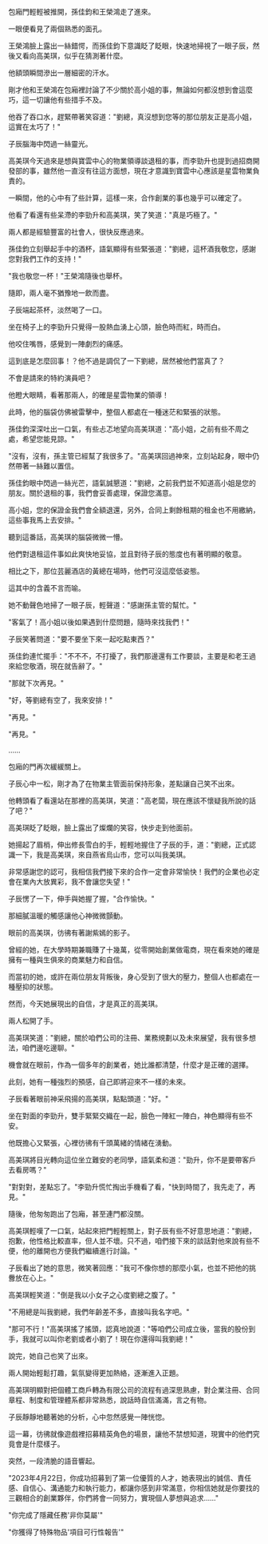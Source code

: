 包廂門輕輕被推開，孫佳鈞和王榮鴻走了進來。

一眼便看見了兩個熟悉的面孔。

王榮鴻臉上露出一絲錯愕，而孫佳鈞下意識眨了眨眼，快速地掃視了一眼子辰，然後又看向高美琪，似乎在猜測著什麼。

他額頭瞬間滲出一層細密的汗水。

剛才他和王榮鴻在包廂裡討論了不少關於高小姐的事，無論如何都沒想到會這麼巧，這一切讓他有些措手不及。

他吞了吞口水，趕緊帶著笑容道："劉總，真沒想到您等的那位朋友正是高小姐，這實在太巧了！"

子辰腦海中閃過一絲靈光。

高美琪今天過來是想與寶雲中心的物業領導談退租的事，而李勁升也提到過招商開發部的事，雖然他一直沒有往這方面想，現在才意識到寶雲中心應該是星雲物業負責的。

一瞬間，他的心中有了些計算，這樣一來，合作創業的事也幾乎可以確定了。

他看了看還有些呆滯的李勁升和高美琪，笑了笑道："真是巧極了。"

兩人都是經驗豐富的社會人，很快反應過來。

孫佳鈞立刻舉起手中的酒杯，語氣顯得有些緊張道："劉總，這杯酒我敬您，感謝您對我們工作的支持！"

"我也敬您一杯！"王榮鴻隨後也舉杯。

隨即，兩人毫不猶豫地一飲而盡。

子辰端起茶杯，淡然喝了一口。

坐在椅子上的李勁升只覺得一股熱血湧上心頭，臉色時而紅，時而白。

他咬住嘴唇，感覺到一陣劇烈的痛感。

這到底是怎麼回事！？他不過是調侃了一下劉總，居然被他們當真了？

不會是請來的特約演員吧？

他瞪大眼睛，看著那兩人，的確是星雲物業的領導！

此時，他的腦袋仿佛被雷擊中，整個人都處在一種迷茫和緊張的狀態。

孫佳鈞深深吐出一口氣，有些忐忑地望向高美琪道："高小姐，之前有些不周之處，希望您能見諒。"

"沒有，沒有，孫主管已經幫了我很多了。"高美琪回過神來，立刻站起身，眼中仍然帶著一絲難以置信。

孫佳鈞眼中閃過一絲光芒，語氣誠懇道："劉總，之前我們並不知道高小姐是您的朋友。關於退租的事，我們會妥善處理，保證您滿意。

高小姐，您的保證金我們會全額退還，另外，合同上剩餘租期的租金也不用繳納，這些事我馬上去安排。"

聽到這番話，高美琪的腦袋微微一懵。

他們對退租這件事如此爽快地妥協，並且對待子辰的態度也有著明顯的敬意。

相比之下，那位芸麗酒店的黃總在場時，他們可沒這麼低姿態。

這其中的含義不言而喻。

她不動聲色地掃了一眼子辰，輕聲道："感謝孫主管的幫忙。"

"客氣了！高小姐以後如果遇到什麼問題，隨時來找我們！"

子辰笑著問道："要不要坐下來一起吃點東西？"

孫佳鈞連忙擺手："不不不，不打擾了，我們那邊還有工作要談，主要是和老王過來給您敬酒，現在就告辭了。"

"那就下次再見。"

"好，等劉總有空了，我來安排！"

"再見。"

"再見。"

……

包廂的門再次緩緩關上。

子辰心中一松，剛才為了在物業主管面前保持形象，差點讓自己笑不出來。

他轉頭看了看還站在那裡的高美琪，笑道："高老闆，現在應該不懷疑我所說的話了吧？"

高美琪眨了眨眼，臉上露出了燦爛的笑容，快步走到他面前。

她揚起了眉梢，伸出修長雪白的手，輕輕地握住了子辰的手，道："劉總，正式認識一下，我是高美琪，來自燕省烏山市，您可以叫我美琪。

非常感謝您的認可，我相信我們接下來的合作一定會非常愉快！我們的企業也必定會在業內大放異彩，我不會讓您失望！"

子辰愣了一下，伸手與她握了握，"合作愉快。"

那細膩溫暖的觸感讓他心神微微顫動。

眼前的高美琪，彷彿有著謝紫嫣的影子。

曾經的她，在大學時期兼職賺了十幾萬，從零開始創業做電商，現在看來她的確是擁有一種與生俱來的商業魅力和自信。

而當初的她，或許在兩位朋友背叛後，身心受到了很大的壓力，整個人也都處在一種壓抑的狀態。

然而，今天她展現出的自信，才是真正的高美琪。

兩人松開了手。

高美琪笑道："劉總，關於咱們公司的注冊、業務規劃以及未來展望，我有很多想法，咱們邊吃邊聊。"

機會就在眼前，作為一個多年的創業者，她比誰都清楚，什麼才是正確的選擇。

此刻，她有一種強烈的預感，自己即將迎來不一樣的未來。

子辰看著眼前神采飛揚的高美琪，點點頭道："好。"

坐在對面的李勁升，雙手緊緊交織在一起，臉色一陣紅一陣白，神色顯得有些不安。

他既擔心又緊張，心裡彷彿有千頭萬緒的情緒在湧動。

高美琪將目光轉向這位坐立難安的老同學，語氣柔和道："勁升，你不是要帶客戶去看房嗎？"

"對對對，差點忘了。"李勁升慌忙掏出手機看了看，"快到時間了，我先走了，再見。"

隨後，他匆匆跑出了包廂，甚至連門都沒關。

高美琪輕嘆了一口氣，站起來把門輕輕關上，對子辰有些不好意思地道："劉總，抱歉，他性格比較直率，但人並不壞。只不過，咱們接下來的談話對他來說有些不便，他的離開也方便我們繼續進行討論。"

子辰看出了她的意思，微笑著回應："我可不像你想的那麼小氣，也並不把他的挑釁放在心上。"

高美琪輕笑道："倒是我以小女子之心度劉總之腹了。"

"不用總是叫我劉總，我們年齡差不多，直接叫我名字吧。"

"那可不行！"高美琪搖了搖頭，認真地說道："等咱們公司成立後，當我的股份到手，我就可以叫你老劉或者小劉了！現在你還得叫我劉總！"

說完，她自己也笑了出來。

兩人開始輕鬆打趣，氣氛變得更加熱絡，逐漸進入正題。

高美琪明顯對把個體工商戶轉為有限公司的流程有過深思熟慮，對企業注冊、合同章程、制度和管理體系都非常熟悉，說話時自信滿滿，言之有物。

子辰靜靜地聽著她的分析，心中忽然感覺一陣恍惚。

這一幕，彷彿就像遊戲裡招募精英角色的場景，讓他不禁想知道，現實中的他們究竟會是什麼樣子。

突然，一段清脆的語音響起。

"2023年4月22日，你成功招募到了第一位優質的人才，她表現出的誠信、責任感、自信心、溝通能力和執行能力，都讓你感到非常滿意，你相信她就是你要找的三觀相合的創業夥伴，你們將會一同努力，實現個人夢想與追求……"

"你完成了隱藏任務'非你莫屬'"

"你獲得了特殊物品'項目可行性報告'"